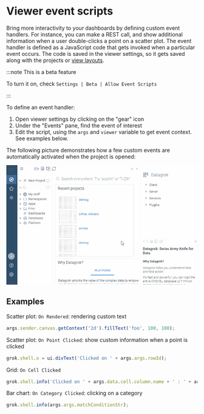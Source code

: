 <!-- TITLE: Viewer event scripts  -->

# Viewer event scripts

Bring more interactivity to your dashboards by defining custom event handlers. For instance,
you can make a REST call, and show additional information when a user double-clicks a point
on a scatter plot. The event handler is defined as a JavaScript code that gets invoked when
a particular event occurs. The code is saved in the viewer settings, so it gets saved along
with the projects or [view layouts](view-layout.md).

:::note This is a beta feature

To turn it on, check `Settings | Beta | Allow Event Scripts`

:::

To define an event handler:
1. Open viewer settings by clicking on the "gear" icon
2. Under the "Events" pane, find the event of interest
3. Edit the script, using the `args` and `viewer` variable to get event context. See examples below.

The following picture demonstrates how a few custom events are automatically activated
when the project is opened:

![](viewer-event-scripts.gif)

## Examples

Scatter plot: `On Rendered`: rendering custom text
```js
args.sender.canvas.getContext('2d').fillText('foo', 100, 100);
```

Scatter plot: `On Point Clicked`: show custom information when a point is clicked
```js
grok.shell.o = ui.divText('Clicked on ' + args.args.rowId);
```

Grid: `On Cell Clicked`
```js
grok.shell.info('Clicked on ' + args.data.cell.column.name + ' : ' + args.data.cell.rowIndex)
```

Bar chart: `On Category Clicked`: clicking on a category
```js
grok.shell.info(args.args.matchConditionStr);
```

